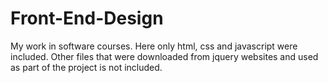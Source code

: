 # Front-End-Design
My work in software courses. Here only html, css and javascript were included. Other files that were downloaded from jquery websites and used as part of the project is not included. 
